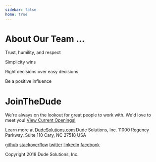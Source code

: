 ```yaml
---
sidebar: false
home: true
---
```


# About Our Team ...
Trust, humility, and respect

Simplicity wins

Right decisions over easy decisions

Be a positive influence

# JoinTheDude
We're always on the lookout for great people to work with. We'd love to meet you!
<a href="https://www.dudesolutions.com/about-us/careers" class="button">View Current Openings!</a>

<DudeTweets/>

Learn more at [DudeSolutions.com](https://dudesolutions.com)
Dude Solutions, Inc.
11000 Regency Parkway, Suite 110
Cary, NC 27518
USA

[github](https://github.com/DudeSolutions)
[stackoverflow](http://careers.stackoverflow.com/company/dude-solutions)
[twitter](https://twitter.com/dudesolutions)
[linkedin](https://www.linkedin.com/company/dude-solutions)
[facebook](https://www.facebook.com/dudesolutions/)

Copyright 2018 Dude Solutions, Inc.